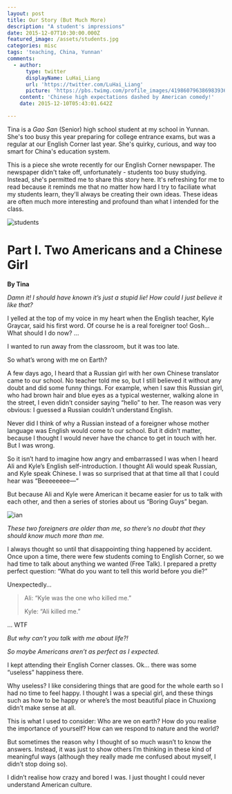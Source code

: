 ```yaml
---
layout: post
title: Our Story (But Much More)
description: "A student's impressions"
date: 2015-12-07T10:30:00.000Z
featured_image: /assets/students.jpg
categories: misc
tags: 'teaching, China, Yunnan'
comments:
  - author:
      type: twitter
      displayName: LuHai_Liang
      url: 'https://twitter.com/LuHai_Liang'
      picture: 'https://pbs.twimg.com/profile_images/419860796386983936/bLkORQWH_bigger.jpeg'
    content: 'Chinese high expectations dashed by American comedy!'
    date: 2015-12-10T05:43:01.642Z

---
```


Tina is a *Gao San* (Senior) high school student at my school in Yunnan. She's too busy this year preparing for college entrance exams, but was a regular at our English Corner last year. She's quirky, curious, and way too smart for China's education system. 

This is a piece she wrote recently for our English Corner newspaper. The newspaper didn't take off, unfortunately - students too busy studying. Instead, she's permitted me to share this story here. It's refreshing for me to read because it reminds me that no matter how hard I try to faciliate what my students learn, they'll always be creating their own ideas. These ideas are often much more interesting and profound than what I intended for the class. 

![students][]

Part I. Two Americans and a Chinese Girl
========================================

**By Tina**

*Damn it! I should have known it’s just a stupid lie! How could I just believe it like that?*

I yelled at the top of my voice in my heart when the English teacher, Kyle Graycar, said his first word. Of course he is a real foreigner too! Gosh… What should I do now? …

I wanted to run away from the classroom, but it was too late.

So what’s wrong with me on Earth?

A few days ago, I heard that a Russian girl with her own Chinese translator came to our school. No teacher told me so, but I still believed it without any doubt and did some funny things. For example, when I saw this Russian girl, who had brown hair and blue eyes as a typical westerner, walking alone in the street, I even didn’t consider saying “hello” to her. The reason was very obvious: I guessed a Russian couldn’t understand English.

Never did I think of why a Russian instead of a foreigner whose mother language was English would come to our school. But it didn’t matter, because I thought I would never have the chance to get in touch with her.
But I was wrong.

So it isn’t hard to imagine how angry and embarrassed I was when I heard Ali and Kyle’s English self-introduction. I thought Ali would speak Russian, and Kyle speak Chinese. I was so surprised that at that time all that I could hear was “Beeeeeeee—“

But because Ali and Kyle were American it became easier for us to talk with each other, and then a series of stories about us “Boring Guys” began.

![ian][]

*These two foreigners are older than me, so there’s no doubt that they should know much more than me.*

I always thought so until that disappointing thing happened by accident.
Once upon a time, there were few students coming to English Corner, so we had time to talk about anything we wanted (Free Talk). I prepared a pretty perfect question: “What do you want to tell this world before you die?”

Unexpectedly… 

>Ali: “Kyle was the one who killed me.”
>
>Kyle: “Ali killed me.”

… WTF

*But why can’t you talk with me about life?!*

*So maybe Americans aren’t as perfect as I expected.*

I kept attending their English Corner classes. Ok… there was some “useless” happiness there. 

Why useless? I like considering things that are good for the whole earth so I had no time to feel happy. I thought I was a special girl, and these things such as how to be happy or where’s the most beautiful place in Chuxiong didn’t make sense at all.

This is what I used to consider:
Who are we on earth?
How do you realise the importance of yourself?
How can we respond to nature and the world?

But sometimes the reason why I thought of so much wasn’t to know the answers. Instead, it was just to show others I’m thinking in these kind of meaningful ways (although they really made me confused about myself, I didn’t stop doing so).

I didn’t realise how crazy and bored I was. I just thought I could never understand American culture.

[students]: /assets/students.jpg "Students lined up for the opening ceremony of our sports meet"
[ian]: /assets/ian.jpg "Tina's hobby: making rubber stamps. This one is Ian Somerhalder"

